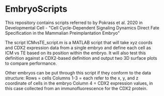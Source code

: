 # EmbryoScripts

This repository contains scripts referred to by Pokrass et al. 2020 in Developmental Cell - "Cell Cycle-Dependent Signaling Dynamics Direct Fate Specification in the Mammalian Preimplantation Embryo"

The script ICMvsTE_script.m is a MATLAB script that will take xyz coords and CDX2 expression data from a single embryo and define each cell as ICM vs TE based on its position within the embryo.  It will also test this definition against a CDX2-based definition and output two 3D surface plots to compare performance.

Other embryos can be put through this script if they conform to the data structure:
Rows = cells
Columns 1-3 = each refer to the x, y, and z coordinate of cells in the embryo
Column 4 = CDX2 expression values, in this case collected from an immunofluorescence for the CDX2 protein.
